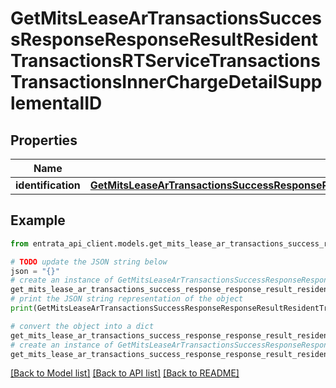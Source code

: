 # GetMitsLeaseArTransactionsSuccessResponseResponseResultResidentTransactionsRTServiceTransactionsTransactionsInnerChargeDetailSupplementalID


## Properties

Name | Type | Description | Notes
------------ | ------------- | ------------- | -------------
**identification** | [**GetMitsLeaseArTransactionsSuccessResponseResponseResultResidentTransactionsRTServiceTransactionsTransactionsInnerChargeDetailSupplementalIDIdentification**](GetMitsLeaseArTransactionsSuccessResponseResponseResultResidentTransactionsRTServiceTransactionsTransactionsInnerChargeDetailSupplementalIDIdentification.md) |  | [optional] 

## Example

```python
from entrata_api_client.models.get_mits_lease_ar_transactions_success_response_response_result_resident_transactions_rt_service_transactions_transactions_inner_charge_detail_supplemental_id import GetMitsLeaseArTransactionsSuccessResponseResponseResultResidentTransactionsRTServiceTransactionsTransactionsInnerChargeDetailSupplementalID

# TODO update the JSON string below
json = "{}"
# create an instance of GetMitsLeaseArTransactionsSuccessResponseResponseResultResidentTransactionsRTServiceTransactionsTransactionsInnerChargeDetailSupplementalID from a JSON string
get_mits_lease_ar_transactions_success_response_response_result_resident_transactions_rt_service_transactions_transactions_inner_charge_detail_supplemental_id_instance = GetMitsLeaseArTransactionsSuccessResponseResponseResultResidentTransactionsRTServiceTransactionsTransactionsInnerChargeDetailSupplementalID.from_json(json)
# print the JSON string representation of the object
print(GetMitsLeaseArTransactionsSuccessResponseResponseResultResidentTransactionsRTServiceTransactionsTransactionsInnerChargeDetailSupplementalID.to_json())

# convert the object into a dict
get_mits_lease_ar_transactions_success_response_response_result_resident_transactions_rt_service_transactions_transactions_inner_charge_detail_supplemental_id_dict = get_mits_lease_ar_transactions_success_response_response_result_resident_transactions_rt_service_transactions_transactions_inner_charge_detail_supplemental_id_instance.to_dict()
# create an instance of GetMitsLeaseArTransactionsSuccessResponseResponseResultResidentTransactionsRTServiceTransactionsTransactionsInnerChargeDetailSupplementalID from a dict
get_mits_lease_ar_transactions_success_response_response_result_resident_transactions_rt_service_transactions_transactions_inner_charge_detail_supplemental_id_from_dict = GetMitsLeaseArTransactionsSuccessResponseResponseResultResidentTransactionsRTServiceTransactionsTransactionsInnerChargeDetailSupplementalID.from_dict(get_mits_lease_ar_transactions_success_response_response_result_resident_transactions_rt_service_transactions_transactions_inner_charge_detail_supplemental_id_dict)
```
[[Back to Model list]](../README.md#documentation-for-models) [[Back to API list]](../README.md#documentation-for-api-endpoints) [[Back to README]](../README.md)



